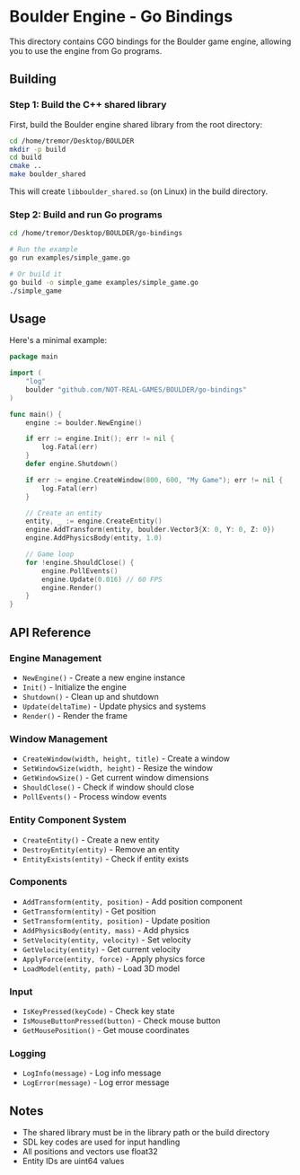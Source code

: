 # Boulder Engine - Go Bindings

This directory contains CGO bindings for the Boulder game engine, allowing you to use the engine from Go programs.

## Building

### Step 1: Build the C++ shared library

First, build the Boulder engine shared library from the root directory:

```bash
cd /home/tremor/Desktop/BOULDER
mkdir -p build
cd build
cmake ..
make boulder_shared
```

This will create `libboulder_shared.so` (on Linux) in the build directory.

### Step 2: Build and run Go programs

```bash
cd /home/tremor/Desktop/BOULDER/go-bindings

# Run the example
go run examples/simple_game.go

# Or build it
go build -o simple_game examples/simple_game.go
./simple_game
```

## Usage

Here's a minimal example:

```go
package main

import (
    "log"
	boulder "github.com/NOT-REAL-GAMES/BOULDER/go-bindings"
)

func main() {
    engine := boulder.NewEngine()

    if err := engine.Init(); err != nil {
        log.Fatal(err)
    }
    defer engine.Shutdown()

    if err := engine.CreateWindow(800, 600, "My Game"); err != nil {
        log.Fatal(err)
    }

    // Create an entity
    entity, _ := engine.CreateEntity()
    engine.AddTransform(entity, boulder.Vector3{X: 0, Y: 0, Z: 0})
    engine.AddPhysicsBody(entity, 1.0)

    // Game loop
    for !engine.ShouldClose() {
        engine.PollEvents()
        engine.Update(0.016) // 60 FPS
        engine.Render()
    }
}
```

## API Reference

### Engine Management
- `NewEngine()` - Create a new engine instance
- `Init()` - Initialize the engine
- `Shutdown()` - Clean up and shutdown
- `Update(deltaTime)` - Update physics and systems
- `Render()` - Render the frame

### Window Management
- `CreateWindow(width, height, title)` - Create a window
- `SetWindowSize(width, height)` - Resize the window
- `GetWindowSize()` - Get current window dimensions
- `ShouldClose()` - Check if window should close
- `PollEvents()` - Process window events

### Entity Component System
- `CreateEntity()` - Create a new entity
- `DestroyEntity(entity)` - Remove an entity
- `EntityExists(entity)` - Check if entity exists

### Components
- `AddTransform(entity, position)` - Add position component
- `GetTransform(entity)` - Get position
- `SetTransform(entity, position)` - Update position
- `AddPhysicsBody(entity, mass)` - Add physics
- `SetVelocity(entity, velocity)` - Set velocity
- `GetVelocity(entity)` - Get current velocity
- `ApplyForce(entity, force)` - Apply physics force
- `LoadModel(entity, path)` - Load 3D model

### Input
- `IsKeyPressed(keyCode)` - Check key state
- `IsMouseButtonPressed(button)` - Check mouse button
- `GetMousePosition()` - Get mouse coordinates

### Logging
- `LogInfo(message)` - Log info message
- `LogError(message)` - Log error message

## Notes

- The shared library must be in the library path or the build directory
- SDL key codes are used for input handling
- All positions and vectors use float32
- Entity IDs are uint64 values